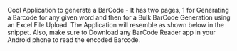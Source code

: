 Cool Application to generate a BarCode - It has two pages, 1 for Generating a Barcode for any given word and then for a Bulk BarCode Generation using
an Excel File Upload. The Application will resemble as shown below in the snippet. Also, make sure to Download any BarCode Reader app in your Android phone 
to read the encoded Barcode. 


<img src="https://rks-space.github.io/RKs-Public-Space/My%20Resources/SingleBarGen.png" alt="" />  
<img src="https://rks-space.github.io/RKs-Public-Space/My%20Resources/BulkBarGen.png" alt="" />

